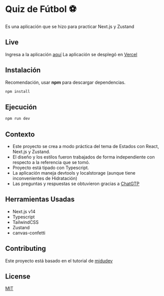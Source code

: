 # Quiz de Fútbol ⚽

Es una aplicación que se hizo para practicar Next.js y Zustand

## Live

Ingresa a la aplicación [aquí](https://nextjs-zustand-quiz.vercel.app/)
La aplicación se desplegó en [Vercel](https://vercel.com/)

## Instalación

Recomendación, usar **npm** para descargar dependencias.

```bash
npm install
```

## Ejecución

```bash
npm run dev
```

## Contexto

- Este proyecto se crea a modo práctica del tema de Estados con React, Next.js y Zustand.
- El diseño y los estilos fueron trabajados de forma independiente con respecto a la referencia que se tomó.
- Proyecto está tipado con Typescript.
- La aplicación maneja devtools y localstorage (aunque tiene inconvenientes de Hidratación)
- Las preguntas y respuestas se obtuvieron gracias a [ChatGTP](https://chat.openai.com/)

## Herramientas Usadas

- Next.js v14
- Typescript
- TailwindCSS
- Zustand
- canvas-confetti

## Contributing

Este proyecto está basado en el tutorial de [midudev](https://www.youtube.com/watch?v=p2wF2wRjcN0)

## License

[MIT](https://choosealicense.com/licenses/mit/)

